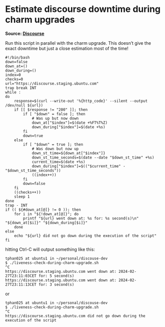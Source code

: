 # Estimate discourse downtime during charm upgrades
**Source: [Discourse](https://discourse.canonical.com/t/estimate-discourse-downtime-during-charm-upgrades/3267)**

Run this script in parallel with the charm upgrade.
This doesn’t give the exact downtime but just a close estimation most of the time!

```
#!/bin/bash
down=false
down_at=()
down_during=()
index=0
checks=0
url="https://discourse.staging.ubuntu.com"
trap break INT
while :
do
	response=$(curl --write-out '%{http_code}' --silent --output /dev/null ${url})
	if [[ $response != "200" ]]; then
		if [ "$down" = false ]; then
			# Was up but now down
			down_at["$index"]=$(date +%FT%T%Z)
			down_during["$index"]=$(date +%s)
		fi
		down=true
	else
		if [ "$down" = true ]; then
			# Was down but now up
			down_st_time=${down_at["$index"]}
			down_st_time_seconds=$(date --date "$down_st_time" +%s)
			current_time=$(date +%s)
			down_during["$index"]=$(("$current_time" - "$down_st_time_seconds"))
			((index++))
		fi
		down=false
	fi
	((checks++))
	sleep 1
done
trap - INT
if (( ${#down_at[@]} != 0 )); then
    for i in "${!down_at[@]}"; do
		printf "${url} went down at: %s for: %s second(s)\n" "${down_at[$i]}" "${down_during[$i]}"
	done
else
	echo "${url} did not go down during the execution of the script"
fi
```

hitting Ctrl-C will output something like this:

```
tphan025 at ubuntu1 in ~/personal/discouse-dev 
$ ./liveness-check-during-charm-upgrade.sh
^C
https://discourse.staging.ubuntu.com went down at: 2024-02-27T23:11:03CET for: 5 second(s)
https://discourse.staging.ubuntu.com went down at: 2024-02-27T23:11:13CET for: 3 second(s)
```
or
```
tphan025 at ubuntu1 in ~/personal/discouse-dev 
$ ./liveness-check-during-charm-upgrade.sh
^C
https://discourse.staging.ubuntu.com did not go down during the execution of the script
```

